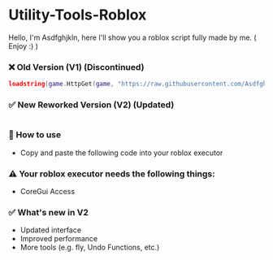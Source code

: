 # Utility-Tools-Roblox
Hello, I'm Asdfghjkln, here I'll show you a roblox script fully made by me. ( Enjoy :) )

### ❌ Old Version (V1) (Discontinued)
```lua
loadstring(game.HttpGet(game, "https://raw.githubusercontent.com/Asdfghjkln77/Utility-Tools-Roblox/refs/heads/main/Old%20Version.lua"))()
```

### ✅ New Reworked Version (V2) (Updated)
```lua

```

### 🧪 How to use
- Copy and paste the following code into your roblox executor

### ⚠ Your roblox executor needs the following things:
- CoreGui Access

### ✅ What's new in V2
- Updated interface
- Improved performance
- More tools (e.g. fly, Undo Functions, etc.)
